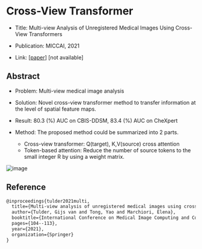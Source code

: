 # Cross-View Transformer

- Title: Multi-view Analysis of Unregistered Medical Images Using Cross-View Transformers

- Publication: MICCAI, 2021

- Link: [[paper](https://arxiv.org/pdf/2103.11390)] [not available]

  

## Abstract

- Problem: Multi-view medical image analysis
- Solution: Novel cross-view transformer method to transfer information at the level of spatial feature maps.
- Result: 80.3 (%) AUC on CBIS-DDSM, 83.4 (%) AUC on CheXpert
- Method: The proposed method could be summarized into 2 parts.

  - Cross-view transformer: Q(target), K,V(source) cross attention
  - Token-based attention: Reduce the number of source tokens to the small integer R by using a weight matrix.



![image](https://user-images.githubusercontent.com/31476895/210289653-1bf9506e-7055-407d-b359-5399078ea593.png)



## Reference

```tex
@inproceedings{tulder2021multi,
  title={Multi-view analysis of unregistered medical images using cross-view transformers},
  author={Tulder, Gijs van and Tong, Yao and Marchiori, Elena},
  booktitle={International Conference on Medical Image Computing and Computer-Assisted Intervention},
  pages={104--113},
  year={2021},
  organization={Springer}
}
```




